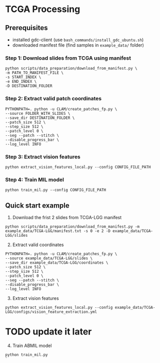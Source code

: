 # TCGA Processing
## Prerequisites
- installed gdc-client (use `bash_commands/install_gdc_ubuntu.sh`)
- downloaded manifest file (find samples in `example_data/` folder)
### Step 1: Download slides from TCGA using manifest
``` 
python scripts/data_preparation/download_from_manifest.py \
-m PATH_TO_MANIFEST_FILE \
-s START_INDEX \
-e END_INDEX \
-D DESTINATION_FOLDER
```

### Step 2: Extract valid patch coordinates

```
PYTHONPATH=. python -u CLAM/create_patches_fp.py \ 
--source FOLDER_WITH_SLIDES \
--save_dir DESTINATION_FOLDER \
--patch_size 512 \ 
--step_size 512 \ 
--patch_level 0 \
--seg --patch --stitch \ 
--disable_progress_bar \
--log_level INFO
```

### Step 3: Extract vision features

``` 
python extract_vision_features_local.py --config CONFIG_FILE_PATH
```

### Step 4: Train MIL model
```
python train_mil.py --config CONFIG_FILE_PATH
```
## Quick start example

1. Download the frist 2 slides from TCGA-LGG manifest
```
python scripts/data_preparation/download_from_manifest.py -m example_data/TCGA-LGG/manifest.txt -s 0 -e 2 -D example_data/TCGA-LGG/slides
```

2. Extract valid coordinates

```
PYTHONPATH=. python -u CLAM/create_patches_fp.py \
--source example_data/TCGA-LGG/slides \
--save_dir example_data/TCGA-LGG/coordinates \
--patch_size 512 \
--step_size 512 \
--patch_level 0 \
--seg --patch --stitch \
--disable_progress_bar \
--log_level INFO
```

3. Extract vision features

```
python extract_vision_features_local.py --config example_data/TCGA-LGG/configs/vision_feature_extraction.yml
```

# TODO update it later
4. Train ABMIL model
```
python train_mil.py 
`